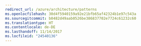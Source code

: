 ```yaml
---
redirect_url: /azure/architecture/patterns
ms.openlocfilehash: 30d4f5940159a92e21bfb65af42324b1e97c543a
ms.sourcegitcommit: b0482d49aab0526be386837702e7724c61232c60
ms.translationtype: HT
ms.contentlocale: de-DE
ms.lasthandoff: 11/14/2017
ms.locfileid: "24540136"
---
```

